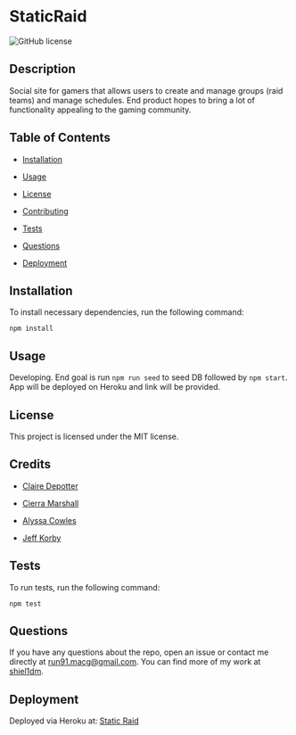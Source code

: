 # StaticRaid
![GitHub license](https://img.shields.io/badge/license-MIT-blue.svg)

## Description

Social site for gamers that allows users to create and manage groups (raid teams) and manage schedules. End product hopes to bring a lot of functionality appealing to the gaming community.

## Table of Contents 

* [Installation](#installation)

* [Usage](#usage)

* [License](#license)

* [Contributing](#contributing)

* [Tests](#tests)

* [Questions](#questions)

* [Deployment](#deployment)

## Installation

To install necessary dependencies, run the following command:

```
npm install
```

## Usage

Developing. End goal is run `npm run seed` to seed DB followed by `npm start`. App will be deployed on Heroku and link will be provided.

## License

This project is licensed under the MIT license.
  
## Credits

* [Claire Depotter](https://github.com/depotte6)

* [Cierra Marshall](https://github.com/Cialysse)

* [Alyssa Cowles](https://github.com/)

* [Jeff Korby](https://github.com/jeffkorby) 

## Tests

To run tests, run the following command:

```
npm test
```

## Questions

If you have any questions about the repo, open an issue or contact me directly at run91.macg@gmail.com. You can find more of my work at [shiel1dm](https://github.com/shiel1dm/).

## Deployment

Deployed via Heroku at: [Static Raid](https://aqueous-inlet-60686.herokuapp.com/)

